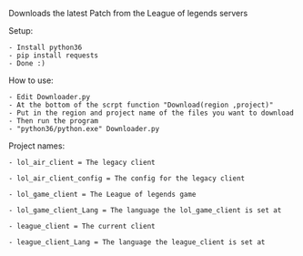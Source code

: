 Downloads the latest Patch from the League of legends servers
	
Setup:
	
	- Install python36
	- pip install requests
	- Done :)
	
How to use:
	
	- Edit Downloader.py
	- At the bottom of the scrpt function "Download(region ,project)"
	- Put in the region and project name of the files you want to download
	- Then run the program
	- "python36/python.exe" Downloader.py
	
Project names:

	- lol_air_client = The legacy client
	
	- lol_air_client_config = The config for the legacy client
	
	- lol_game_client = The League of legends game
	
	- lol_game_client_Lang = The language the lol_game_client is set at
	
	- league_client = The current client
	
	- league_client_Lang = The language the league_client is set at
	
 
